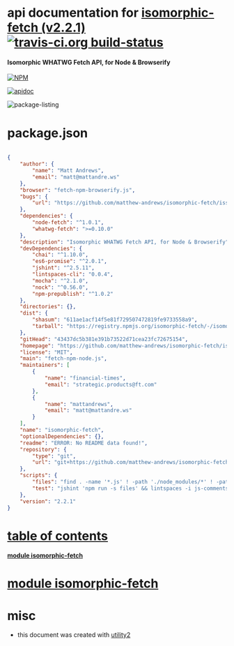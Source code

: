 # api documentation for  [isomorphic-fetch (v2.2.1)](https://github.com/matthew-andrews/isomorphic-fetch/issues)  [![travis-ci.org build-status](https://api.travis-ci.org/npmdoc/node-npmdoc-isomorphic-fetch.svg)](https://travis-ci.org/npmdoc/node-npmdoc-isomorphic-fetch)
#### Isomorphic WHATWG Fetch API, for Node & Browserify

[![NPM](https://nodei.co/npm/isomorphic-fetch.png?downloads=true)](https://www.npmjs.com/package/isomorphic-fetch)

[![apidoc](https://npmdoc.github.io/node-npmdoc-isomorphic-fetch/build/screen-capture.buildNpmdoc.browser._2Fhome_2Ftravis_2Fbuild_2Fnpmdoc_2Fnode-npmdoc-isomorphic_fetch_2Ftmp_2Fbuild_2Fapidoc.html.png)](https://npmdoc.github.io/node-npmdoc-isomorphic-fetch/build..beta..travis-ci.org/apidoc.html)

![package-listing](https://npmdoc.github.io/node-npmdoc-isomorphic-fetch/build/screen-capture.npmPackageListing.svg)



# package.json

```json

{
    "author": {
        "name": "Matt Andrews",
        "email": "matt@mattandre.ws"
    },
    "browser": "fetch-npm-browserify.js",
    "bugs": {
        "url": "https://github.com/matthew-andrews/isomorphic-fetch/issues"
    },
    "dependencies": {
        "node-fetch": "^1.0.1",
        "whatwg-fetch": ">=0.10.0"
    },
    "description": "Isomorphic WHATWG Fetch API, for Node & Browserify",
    "devDependencies": {
        "chai": "^1.10.0",
        "es6-promise": "^2.0.1",
        "jshint": "^2.5.11",
        "lintspaces-cli": "0.0.4",
        "mocha": "^2.1.0",
        "nock": "^0.56.0",
        "npm-prepublish": "^1.0.2"
    },
    "directories": {},
    "dist": {
        "shasum": "611ae1acf14f5e81f729507472819fe9733558a9",
        "tarball": "https://registry.npmjs.org/isomorphic-fetch/-/isomorphic-fetch-2.2.1.tgz"
    },
    "gitHead": "43437dc5b381e391b73522d71cea23fc72675154",
    "homepage": "https://github.com/matthew-andrews/isomorphic-fetch/issues",
    "license": "MIT",
    "main": "fetch-npm-node.js",
    "maintainers": [
        {
            "name": "financial-times",
            "email": "strategic.products@ft.com"
        },
        {
            "name": "mattandrews",
            "email": "matt@mattandre.ws"
        }
    ],
    "name": "isomorphic-fetch",
    "optionalDependencies": {},
    "readme": "ERROR: No README data found!",
    "repository": {
        "type": "git",
        "url": "git+https://github.com/matthew-andrews/isomorphic-fetch.git"
    },
    "scripts": {
        "files": "find . -name '*.js' ! -path './node_modules/*' ! -path './bower_components/*'",
        "test": "jshint 'npm run -s files' && lintspaces -i js-comments -e .editorconfig 'npm run -s files' && mocha"
    },
    "version": "2.2.1"
}
```



# <a name="apidoc.tableOfContents"></a>[table of contents](#apidoc.tableOfContents)

#### [module isomorphic-fetch](#apidoc.module.isomorphic-fetch)



# <a name="apidoc.module.isomorphic-fetch"></a>[module isomorphic-fetch](#apidoc.module.isomorphic-fetch)



# misc
- this document was created with [utility2](https://github.com/kaizhu256/node-utility2)
